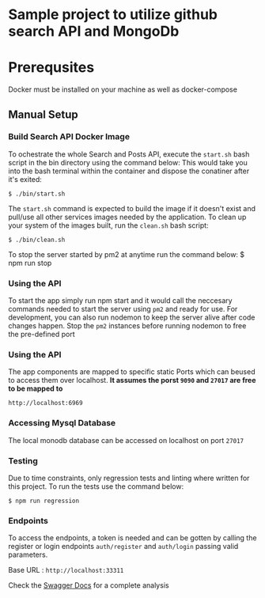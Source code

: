 #  Sample project to utilize github search API and MongoDb

# Prerequsites
Docker must be installed on your machine as well as docker-compose

## Manual Setup

### Build Search API Docker Image

To ochestrate the whole Search and Posts API, execute the `start.sh` bash script in the bin directory using the command below:
This would take you into the bash terminal within the container and dispose the conatiner after it's exited:

    $ ./bin/start.sh

The `start.sh` command is expected to build the image if it doesn't exist and pull/use all other services images needed by the application. To clean up your system of the images built, run the `clean.sh` bash script:

    $ ./bin/clean.sh

To stop the server started by pm2 at anytime run the command below: 
    $ npm run stop

### Using the API
To start the app simply run npm start and it would call the neccesary commands needed to start the server using `pm2` and ready for use.
For development, you can also run nodemon to keep the server alive after code changes happen. Stop the `pm2` instances before running nodemon to free the pre-defined port

### Using the API
The app components are mapped to specific static Ports which can beused to access them over localhost. **It assumes the porst `9090` and `27017` are free to be mapped to**

	http://localhost:6969

### Accessing Mysql Database

The local monodb database can be accessed on localhost on port `27017` 

### Testing

Due to time constraints, only regression tests and linting where written for this project. To run the tests use the command below:

	$ npm run regression

### Endpoints

To access the endpoints, a token is needed and can be gotten by calling the register or login endpoints `auth/register` and `auth/login` passing valid parameters.

Base URL : `http://localhost:33311`


Check the [Swagger Docs](https://app.swaggerhub.com/apis/johnxy84/SearcherAPI/1.0.0)
for a complete analysis